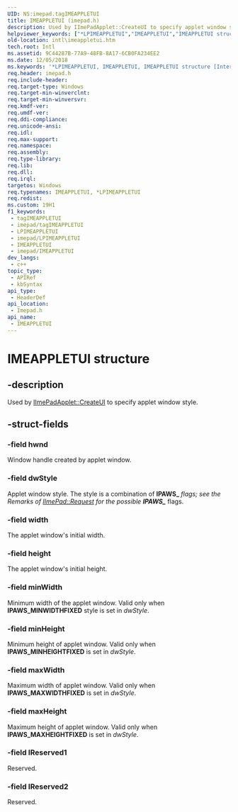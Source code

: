 ```yaml
---
UID: NS:imepad.tagIMEAPPLETUI
title: IMEAPPLETUI (imepad.h)
description: Used by IImePadApplet::CreateUI to specify applet window style.
helpviewer_keywords: ["*LPIMEAPPLETUI","IMEAPPLETUI","IMEAPPLETUI structure [Internationalization for Windows Applications]","PIMEAPPLETUI","PIMEAPPLETUI structure pointer [Internationalization for Windows Applications]","imepad/IMEAPPLETUI","imepad/PIMEAPPLETUI","intl.imeappletui"]
old-location: intl\imeappletui.htm
tech.root: Intl
ms.assetid: 9C44287B-77A9-48FB-8A17-6CB0FA234EE2
ms.date: 12/05/2018
ms.keywords: '*LPIMEAPPLETUI, IMEAPPLETUI, IMEAPPLETUI structure [Internationalization for Windows Applications], PIMEAPPLETUI, PIMEAPPLETUI structure pointer [Internationalization for Windows Applications], imepad/IMEAPPLETUI, imepad/PIMEAPPLETUI, intl.imeappletui'
req.header: imepad.h
req.include-header: 
req.target-type: Windows
req.target-min-winverclnt: 
req.target-min-winversvr: 
req.kmdf-ver: 
req.umdf-ver: 
req.ddi-compliance: 
req.unicode-ansi: 
req.idl: 
req.max-support: 
req.namespace: 
req.assembly: 
req.type-library: 
req.lib: 
req.dll: 
req.irql: 
targetos: Windows
req.typenames: IMEAPPLETUI, *LPIMEAPPLETUI
req.redist: 
ms.custom: 19H1
f1_keywords:
 - tagIMEAPPLETUI
 - imepad/tagIMEAPPLETUI
 - LPIMEAPPLETUI
 - imepad/LPIMEAPPLETUI
 - IMEAPPLETUI
 - imepad/IMEAPPLETUI
dev_langs:
 - c++
topic_type:
 - APIRef
 - kbSyntax
api_type:
 - HeaderDef
api_location:
 - Imepad.h
api_name:
 - IMEAPPLETUI
---
```


# IMEAPPLETUI structure


## -description

Used by <a href="https://docs.microsoft.com/windows/desktop/api/imepad/nf-imepad-iimepadapplet-createui">IImePadApplet::CreateUI</a> to specify applet window style.

## -struct-fields

### -field hwnd

Window handle created by applet window.

### -field dwStyle

Applet window style. The style is a combination of <b>IPAWS_*</b> flags; see the Remarks of <a href="https://docs.microsoft.com/windows/desktop/api/imepad/nf-imepad-iimepad-request">IImePad::Request</a> for the possible <b>IPAWS_*</b> flags.

### -field width

The applet window's initial width.

### -field height

The applet window's initial height.

### -field minWidth

Minimum width of the applet window. Valid only when <b>IPAWS_MINWIDTHFIXED</b> style is set in <i>dwStyle</i>.

### -field minHeight

Minimum height of applet window. Valid only when <b>IPAWS_MINHEIGHTFIXED</b> is set in <i>dwStyle</i>.

### -field maxWidth

Maximum width of applet window. Valid only when <b>IPAWS_MAXWIDTHFIXED</b> is set in <i>dwStyle</i>.

### -field maxHeight

Maximum height of applet window. Valid only when <b>IPAWS_MAXHEIGHTFIXED</b> is set in <i>dwStyle</i>.

### -field lReserved1

Reserved.

### -field lReserved2

Reserved.

